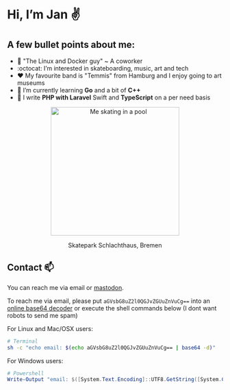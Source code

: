 # Hi, I’m Jan ✌️

## A few bullet points about me:

- 🐳 "The Linux and Docker guy" ~ A coworker
- :octocat: I’m interested in skateboarding, music, art and tech
- ❤️ My favourite band is "Temmis" from Hamburg and I enjoy going to art museums
- 🐉 I’m currently learning **Go** and a bit of **C++**
- 🫡 I write **PHP with Laravel** Swift and **TypeScript** on a per need basis


<div align="center">
  <img src="https://github.com/bode-fun/bode-fun/assets/115655929/04a560c9-e8d1-4cb9-b282-170a8755641a" style="width: 300px" alt="Me skating in a pool">
  <p>Skatepark Schlachthaus, Bremen</p>
</div>


## Contact 📫

You can reach me via email or [mastodon](https://fosstodon.org/@rollbrettklauen).

To reach me via email, please put `aGVsbG8uZ2l0QGJvZGUuZnVuCg==` into an [online base64 decoder](https://www.base64decode.org/)
or execute the shell commands below (I dont want robots to send me spam)

For Linux and Mac/OSX users:
```bash
# Terminal
sh -c "echo email: $(echo aGVsbG8uZ2l0QGJvZGUuZnVuCg== | base64 -d)"
```

For Windows users:
```powershell
# Powershell
Write-Output "email: $([System.Text.Encoding]::UTF8.GetString([System.Convert]::FromBase64String('aGVsbG8uZ2l0QGJvZGUuZnVuCg==')))"
```

<!---
bode-fun/bode-fun is a ✨ special ✨ repository because its `README.md` (this file) appears on your GitHub profile.
You can click the Preview link to take a look at your changes.
--->
